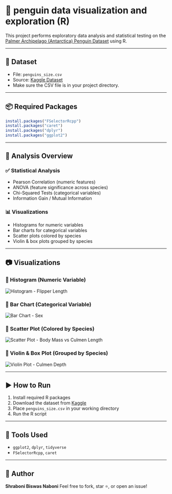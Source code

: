 
# 🐧 penguin data visualization and exploration (R)

This project performs exploratory data analysis and statistical testing on the [Palmer Archipelago (Antarctica) Penguin Dataset](https://www.kaggle.com/datasets/parulpandey/palmer-archipelago-antarctica-penguin-data) using R.

---

## 📁 Dataset

- File: `penguins_size.csv`  
- Source: [Kaggle Dataset](https://www.kaggle.com/datasets/parulpandey/palmer-archipelago-antarctica-penguin-data)  
- Make sure the CSV file is in your project directory.

---

## 📦 Required Packages

```r
install.packages("FSelectorRcpp")
install.packages("caret")
install.packages("dplyr")
install.packages("ggplot2")
````

---

## 🧪 Analysis Overview

### ✅ Statistical Analysis

* Pearson Correlation (numeric features)
* ANOVA (feature significance across species)
* Chi-Squared Tests (categorical variables)
* Information Gain / Mutual Information

### 📊 Visualizations

* Histograms for numeric variables
* Bar charts for categorical variables
* Scatter plots colored by species
* Violin & box plots grouped by species

---

## 📷 Visualizations

### 🔹 Histogram (Numeric Variable)
![Histogram - Flipper Length](figures/2.png)

### 🔹 Bar Chart (Categorical Variable)
![Bar Chart - Sex](figures/11.png)

### 🔹 Scatter Plot (Colored by Species)
![Scatter Plot - Body Mass vs Culmen Length](figures/100.png)

### 🔹 Violin & Box Plot (Grouped by Species)
![Violin Plot - Culmen Depth](figures/vio3.png)


---


## ▶️ How to Run

1. Install required R packages
2. Download the dataset from [Kaggle](https://www.kaggle.com/datasets/parulpandey/palmer-archipelago-antarctica-penguin-data)
3. Place `penguins_size.csv` in your working directory
4. Run the R script

---

## 🧰 Tools Used

* `ggplot2`, `dplyr`, `tidyverse`
* `FSelectorRcpp`, `caret`

---

## 👤 Author

**Shraboni Biswas Naboni**
Feel free to fork, star ⭐, or open an issue!


